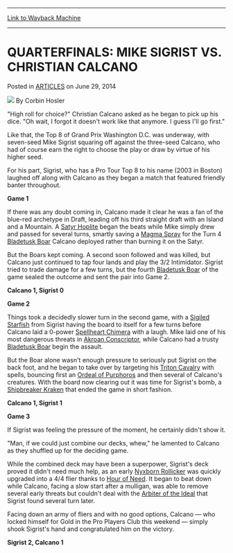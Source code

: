 
---
[Link to Wayback Machine](https://web.archive.org/web/20160321043045/http://magic.wizards.com/en/articles/archive/quarterfinals-mike-sigrist-vs-christian-calcano-2014-06-29)

[_metadata_:author]:- "Corbin Hosler"
[_metadata_:description]:- "`High roll for choice?` Christian Calcano asked as he began to pick up his dice. `Oh wait, I forgot it doesn't work like that anymore. I guess I'll go first.` Like that, the Top 8 of Grand Prix Washington D.C. was underway, with seven-seed Mike Sigrist squaring off against the three-seed Calcano, who had of course earn the right to choose the play or draw by virtue of his higher seed. For his part, Sigrist, who has a Pro Tour Top 8 to his name (2003 in Boston) laughed off along with Calcano as they began a match that featured friendly banter throughout."
[_metadata_:generator]:- "Drupal 7 (http://drupal.org)"
[_metadata_:node]:- "229906"
[_metadata_:publish_date]:- "2014-06-29"
[_metadata_:source]:- "div-main-content"
[_metadata_:title]:- "QUARTERFINALS: MIKE SIGRIST VS. CHRISTIAN CALCANO"
[_metadata_:wayback_capture_timestamp]:- "2016-03-21 04:30:45"
[_metadata_:wayback_raw_url]:- "https://web.archive.org/web/20160321043045id_/http://magic.wizards.com/en/articles/archive/quarterfinals-mike-sigrist-vs-christian-calcano-2014-06-29"
[_metadata_:wayback_url]:- "http://magic.wizards.com/en/articles/archive/quarterfinals-mike-sigrist-vs-christian-calcano-2014-06-29"
---


QUARTERFINALS: MIKE SIGRIST VS. CHRISTIAN CALCANO
=================================================



 Posted in [ARTICLES](/en/articles)
 on June 29, 2014 






![](https://media.magic.wizards.com/styles/auth_small/public/images/person/hosler.jpg)
By Corbin Hosler











"High roll for choice?" Christian Calcano asked as he began to pick up his dice. "Oh wait, I forgot it doesn't work like that anymore. I guess I'll go first."


Like that, the Top 8 of Grand Prix Washington D.C. was underway, with seven-seed Mike Sigrist squaring off against the three-seed Calcano, who had of course earn the right to choose the play or draw by virtue of his higher seed.


For his part, Sigrist, who has a Pro Tour Top 8 to his name (2003 in Boston) laughed off along with Calcano as they began a match that featured friendly banter throughout.


**Game 1**


If there was any doubt coming in, Calcano made it clear he was a fan of the blue-red archetype in Draft, leading off his third straight draft with an Island and a Mountain. A [Satyr Hoplite](http://gatherer.wizards.com/Pages/Card/Details.aspx?name=Satyr+Hoplite) began the beats while Mike simply drew and passed for several turns, smartly saving a [Magma Spray](http://gatherer.wizards.com/Pages/Card/Details.aspx?name=Magma+Spray) for the Turn 4 [Bladetusk Boar](http://gatherer.wizards.com/Pages/Card/Details.aspx?name=Bladetusk+Boar) Calcano deployed rather than burning it on the Satyr.


But the Boars kept coming. A second soon followed and was killed, but Calcano just continued to tap four lands and play the 3/2 Intimidator. Sigrist tried to trade damage for a few turns, but the fourth [Bladetusk Boar](http://gatherer.wizards.com/Pages/Card/Details.aspx?name=Bladetusk+Boar) of the game sealed the outcome and sent the pair into Game 2.


**Calcano 1, Sigrist 0**


**Game 2**


Things took a decidedly slower turn in the second game, with a [Sigiled Starfish](http://gatherer.wizards.com/Pages/Card/Details.aspx?name=Sigiled+Starfish) from Sigrist having the board to itself for a few turns before Calcano laid a 0-power [Spellheart Chimera](http://gatherer.wizards.com/Pages/Card/Details.aspx?name=Spellheart+Chimera) with a laugh. Mike laid one of his most dangerous threats in [Akroan Conscriptor](http://gatherer.wizards.com/Pages/Card/Details.aspx?name=Akroan+Conscriptor), while Calcano had a trusty [Bladetusk Boar](http://gatherer.wizards.com/Pages/Card/Details.aspx?name=Bladetusk+Boar) begin the assault.


But the Boar alone wasn't enough pressure to seriously put Sigrist on the back foot, and he began to take over by targeting his [Triton Cavalry](http://gatherer.wizards.com/Pages/Card/Details.aspx?name=Triton+Cavalry) with spells, bouncing first an [Ordeal of Purphoros](http://gatherer.wizards.com/Pages/Card/Details.aspx?name=Ordeal+of+Purphoros) and then several of Calcano's creatures. With the board now clearing out it was time for Sigrist's bomb, a [Shipbreaker Kraken](http://gatherer.wizards.com/Pages/Card/Details.aspx?name=Shipbreaker+Kraken) that ended the game in short fashion.


**Calcano 1, Sigrist 1**


**Game 3**


If Sigrist was feeling the pressure of the moment, he certainly didn't show it.


"Man, if we could just combine our decks, whew," he lamented to Calcano as they shuffled up for the deciding game.


While the combined deck may have been a superpower, Sigrist's deck proved it didn't need much help, as an early [Nyxborn Rollicker](http://gatherer.wizards.com/Pages/Card/Details.aspx?name=Nyxborn+Rollicker) was quickly upgraded into a 4/4 flier thanks to [Hour of Need](http://gatherer.wizards.com/Pages/Card/Details.aspx?name=Hour+of+Need). It began to beat down while Calcano, facing a slow start after a mulligan, was able to remove several early threats but couldn't deal with the [Arbiter of the Ideal](http://gatherer.wizards.com/Pages/Card/Details.aspx?name=Arbiter+of+the+Ideal) that Sigrist found several turn later.


Facing down an army of fliers and with no good options, Calcano — who locked himself for Gold in the Pro Players Club this weekend — simply shook Sigrist's hand and congratulated him on the victory.


**Sigrist 2, Calcano 1**







